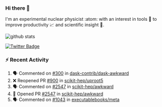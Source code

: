 ### Hi there 👋 

I'm an experimental nuclear physicist :atom: with an interest in tools :wrench: to improve productivity :chart_with_upwards_trend: and scientific insight :telescope:.

![github stats](https://github-readme-stats.vercel.app/api?username=agoose77&show_icons=true&hide_rank=true&hide_title=true&bg_color=30,e76445,904e95&text_color=efe3ec&icon_color=efe3ec)
<!--
**agoose77/agoose77** is a ✨ _special_ ✨ repository because its `README.md` (this file) appears on your GitHub profile.

Here are some ideas to get you started:

- 🔭 I’m currently working on ...
- 🌱 I’m currently learning ...
- 👯 I’m looking to collaborate on ...
- 🤔 I’m looking for help with ...
- 💬 Ask me about ...
- 📫 How to reach me: ...
- 😄 Pronouns: ...
- ⚡ Fun fact: ...
-->

[![Twitter Badge](https://img.shields.io/twitter/follow/agoose77?style=flat-square&logo=Twitter&logoColor=white&color=cornflowerblue)](https://twitter.com/agoose77)

### :zap: Recent Activity

<!--START_SECTION:activity-->
1. 🗣 Commented on [#300](https://github.com/dask-contrib/dask-awkward/issues/300) in [dask-contrib/dask-awkward](https://github.com/dask-contrib/dask-awkward)
2. ❌ Reopened PR [#900](https://github.com/scikit-hep/uproot5/pull/900) in [scikit-hep/uproot5](https://github.com/scikit-hep/uproot5)
3. 🗣 Commented on [#2547](https://github.com/scikit-hep/awkward/issues/2547) in [scikit-hep/awkward](https://github.com/scikit-hep/awkward)
4. 💪 Opened PR [#2547](https://github.com/scikit-hep/awkward/pull/2547) in [scikit-hep/awkward](https://github.com/scikit-hep/awkward)
5. 🗣 Commented on [#1043](https://github.com/executablebooks/meta/issues/1043) in [executablebooks/meta](https://github.com/executablebooks/meta)
<!--END_SECTION:activity-->
